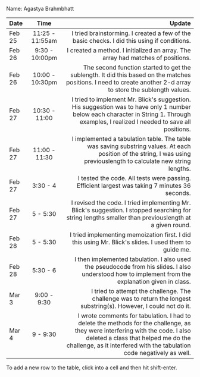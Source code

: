 Name: Agastya Brahmbhatt

| Date   |      Time       |                                                                                                                                                                                                                                        Update |
|:-------|:---------------:|----------------------------------------------------------------------------------------------------------------------------------------------------------------------------------------------------------------------------------------------:|
| Feb 25 | 11:25 - 11:55am |                                                                                                                                                   I tried brainstorming. I created a few of the basic checks. I did this using if conditions. |
| Feb 26 | 9:30 - 10:00pm  |                                                                                                                                                               I created a method. I initialized an array. The array had matches of positions. |
| Feb 26 | 10:00 - 10:30pm |                                                                               The second function started to get the sublength. It did this based on the matches positions. I need to create another 2-d array to store the sublength values. |
| Feb 27 |  10:30 - 11:00  |                                                          I tried to implement Mr. Blick's suggestion. His suggestion was to have only 1 number below each character in String 1. Through examples, I realized I needed to save all positions. |
| Feb 27 |  11:00 - 11:30  |                                                                          I implemented a tabulation table. The table was saving substring values. At each position of the string, I was using previouslength to calculate new string lengths. |
| Feb 27 |    3:30 - 4     |                                                                                                                                                 I tested the code. All tests were passing. Efficient largest was taking 7 minutes 36 seconds. |
| Feb 27 |    5 - 5:30     |                                                                                         I revised the code. I tried implementing Mr. Blick's suggestion. I stopped searching for string lengths smaller than previouslength at a given round. |
| Feb 28 |    5 - 5:30     |                                                                                                                                         I tried implementing memoization first. I did this using Mr. Blick's slides. I used them to guide me. |
| Feb 28 |    5:30 - 6     |                                                                                            I then implemented tabulation. I also used the pseudocode from his slides. I also understood how to implement from the explanation given in class. |
| Mar 3  |   9:00 - 9:30   |                                                                                                                           I tried to attempt the challenge. The challenge was to return the longest substring(s). However, I could not do it. |
| Mar 4  |    9 - 9:30     | I wrote comments for tabulation. I had to delete the methods for the challenge, as they were interfering with the code. I also deleted a class that helped me do the challenge, as it interfered with the tabulation code negatively as well. |


To add a new row to the table, click into a cell and then hit shift-enter.